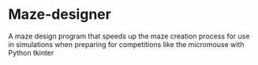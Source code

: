 # Maze-designer
A maze design program that speeds up the maze creation process for use in simulations when preparing for competitions like the micromouse with Python tkinter
